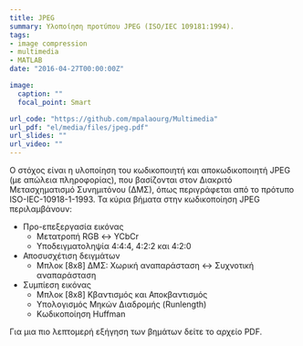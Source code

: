 ```yaml
---
title: JPEG
summary: Υλοποίηση προτύπου JPEG (ISO/IEC 109181:1994).
tags:
- image compression
- multimedia
- MATLAB
date: "2016-04-27T00:00:00Z"

image:
  caption: ""
  focal_point: Smart

url_code: "https://github.com/mpalaourg/Multimedia"
url_pdf: "el/media/files/jpeg.pdf"
url_slides: ""
url_video: ""
---
```


Ο στόχος είναι η υλοποίηση του κωδικοποιητή και αποκωδικοποιητή JPEG (με απώλεια πληροφορίας), που βασίζονται στον Διακριτό Μετασχηματισμό Συνημιτόνου (ΔΜΣ), όπως περιγράφεται από το πρότυπο ISO-IEC-10918-1-1993. Τα κύρια βήματα στην κωδικοποίηση JPEG περιλαμβάνουν:
- Προ-επεξεργασία εικόνας
  - Μετατροπή RGB ↔ YCbCr
  - Υποδειγματοληψία 4:4:4, 4:2:2 και 4:2:0
- Αποσυσχέτιση δειγμάτων
  - Μπλοκ \[8x8\] ΔΜΣ: Χωρική αναπαράσταση ↔ Συχνοτική αναπαράσταση
- Συμπίεση εικόνας
  - Μπλοκ \[8x8\] Κβαντισμός και Αποκβαντισμός
  - Υπολογισμός Μηκών Διαδρομής (Runlength)
  - Κωδικοποίηση Huffman

Για μια πιο λεπτομερή εξήγηση των βημάτων δείτε το αρχείο PDF.
